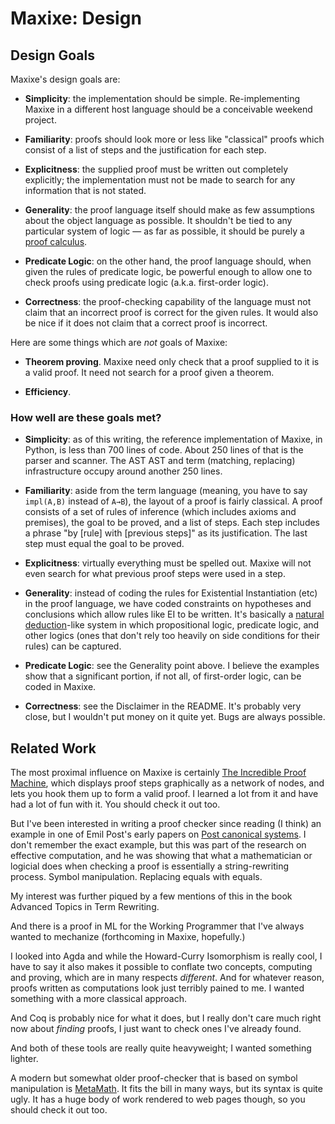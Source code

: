 Maxixe: Design
==============

Design Goals
------------

Maxixe's design goals are:

*   **Simplicity**: the implementation should be simple.  Re-implementing Maxixe in a
    different host language should be a conceivable weekend project.

*   **Familiarity**: proofs should look more or less like "classical" proofs which
    consist of a list of steps and the justification for each step.

*   **Explicitness**: the supplied proof must be written out completely explicitly;
    the implementation must not be made to search for any information that is not
    stated.

*   **Generality**: the proof language itself should make as few assumptions about
    the object language as possible.  It shouldn't be tied to any particular system
    of logic — as far as possible, it should be purely a [proof calculus][].

*   **Predicate Logic**: on the other hand, the proof language should, when given
    the rules of predicate logic, be powerful enough to allow one to check proofs
    using predicate logic (a.k.a. first-order logic).

*   **Correctness**: the proof-checking capability of the language must not
    claim that an incorrect proof is correct for the given rules.  It would also
    be nice if it does not claim that a correct proof is incorrect.

Here are some things which are *not* goals of Maxixe:

*   **Theorem proving**.  Maxixe need only check that a proof supplied to it is a valid
    proof.  It need not search for a proof given a theorem.

*   **Efficiency**.

### How well are these goals met? ###

*   **Simplicity**: as of this writing, the reference implementation of Maxixe, in Python, is
    less than 700 lines of code.  About 250 lines of that is the parser and scanner.  The AST
    AST and term (matching, replacing) infrastructure occupy around another 250 lines.

*   **Familiarity**: aside from the term language (meaning, you have to say `impl(A,B)` instead
    of `A→B`), the layout of a proof is fairly classical.  A proof consists of a set of
    rules of inference (which includes axioms and premises), the goal to be proved, and a
    list of steps.  Each step includes a phrase "by [rule] with [previous steps]" as its
    justification.  The last step must equal the goal to be proved.

*   **Explicitness**: virtually everything must be spelled out.  Maxixe will not even search
    for what previous proof steps were used in a step.

*   **Generality**: instead of coding the rules for Existential Instantiation (etc) in
    the proof language, we have coded constraints on hypotheses and conclusions which
    allow rules like EI to be written.  It's basically a [natural deduction][]-like system
    in which propositional logic, predicate logic, and other logics (ones that
    don't rely too heavily on side conditions for their rules) can be captured.

*   **Predicate Logic**: see the Generality point above.  I believe the examples show
    that a significant portion, if not all, of first-order logic, can be coded in Maxixe.

*   **Correctness**: see the Disclaimer in the README.  It's probably very close, but I
    wouldn't put money on it quite yet.  Bugs are always possible.

Related Work
------------

The most proximal influence on Maxixe is certainly [The Incredible Proof Machine][], which
displays proof steps graphically as a network of nodes, and lets you hook them up to form
a valid proof.  I learned a lot from it and have had a lot of fun with it.  You should
check it out too.

But I've been interested in writing a proof checker since reading (I think) an example in
one of Emil Post's early papers on [Post canonical systems][].  I don't remember the
exact example, but this was part of the research on effective computation, and he was
showing that what a mathematician or logicial does when checking a proof is essentially
a string-rewriting process.  Symbol manipulation.  Replacing equals with equals.

My interest was further piqued by a few mentions of this in the book
Advanced Topics in Term Rewriting.

And there is a proof in ML for the Working Programmer that I've always wanted to
mechanize (forthcoming in Maxixe, hopefully.)

I looked into Agda and while the Howard-Curry Isomorphism is really cool, I have to say
it also makes it possible to conflate two concepts, computing and proving, which are
in many respects _different_.  And for whatever reason, proofs written as computations
look just terribly pained to me.  I wanted something with a more classical approach.

And Coq is probably nice for what it does, but I really don't care much right now
about _finding_ proofs, I just want to check ones I've already found.

And both of these tools are really quite heavyweight; I wanted something lighter.

A modern but somewhat older proof-checker that is based on symbol manipulation is
[MetaMath].  It fits the bill in many ways, but its syntax is quite ugly.  It has
a huge body of work rendered to web pages though, so you should check it out too.

[The Incredible Proof Machine]:     http://incredible.pm/
[Post canonical systems]:           https://en.wikipedia.org/wiki/Post_canonical_system
[MetaMath]:                         http://us.metamath.org/
[proof calculus]:                   https://en.wikipedia.org/wiki/Proof_calculus
[natural deduction]:                https://en.wikipedia.org/wiki/Natural_deduction
